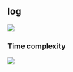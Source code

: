 
## log
<img  src="https://user-images.githubusercontent.com/84318379/230729463-5c3aff57-e441-4612-a2d6-b10c0ea2a71b.png">

### Time complexity
<img src="https://user-images.githubusercontent.com/84318379/230729257-f526f2b0-4261-4485-95c6-65638adcb79c.png">